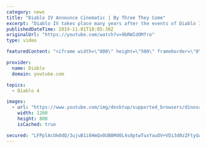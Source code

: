 ```yaml
---
category: news
title: "Diablo IV Announce Cinematic | By Three They Come"
excerpt: "Diablo IV takes place many years after the events of Diablo III, after millions have been slaughtered by the actions of the High ..."
publishedDateTime: 2019-11-01T18:05:30Z
originalUrl: "https://youtube.com/watch?v=9bRWIdOMfro"
type: video

featuredContent: "<iframe width=\"800\" height=\"500\" frameborder=\"0\" src=\"https://www.youtube.com/embed/9bRWIdOMfro\" allow=\"accelerometer; autoplay; encrypted-media; gyroscope; picture-in-picture\" allowfullscreen></iframe>"

provider:
  name: Diablo
  domain: youtube.com

topics:
  - Diablo 4

images:
  - url: "https://www.youtube.com/img/desktop/supported_browsers/dinosaur.png"
    width: 1200
    height: 800
    isCached: true

secured: "LFPplAcOk0dQ/3ujuB1i6HmQx0UB8Md0L4s0ptwTuxYauOV+VDi3d0zZFtyGwFTgvefXbq1BFHQiEdasxRnno3uBpyrpmzvMxkPLUvN4IFfrMJUxXkcpJt8buSdrf36KqpiptY2TAWUEFCeLEdOMySlg7KJa+XvKJ/NOjWSYPZnKA3sLsqxshGfrORQLzOwNgUWi/0yrpwdl03tOjFNtd1WExjE6U8kTBxOCVqw0hQBevLxgzEg1lYV0CWXQP5pEfiERDSni79qvQKERFFlnKpfM9mlqS3AzKNuXp0DpQoyhSqn8cyjaMBanVqBOZAS5kfMpechrmVoZ75NetTN2tWnFjdNgZN7zP9I1aYdFhVSR7dHLH7+QmSCMzcL00JQy3pLDyEPD/CNRjKarjBiW3U2odt07Gr9ZRpaNc4bW2UOsYE7ssuJtldmBxEZUXQ8V;a5lRMg/3Ya41eybeVl0VmQ=="
---
```



